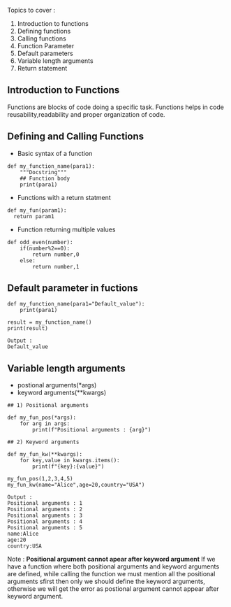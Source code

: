 Topics to cover : 
1) Introduction to functions
2) Defining functions
3) Calling functions
4) Function Parameter
5) Default parameters
6) Variable length arguments
7) Return statement

## Introduction to Functions
Functions are blocks of code doing a specific task.
Functions helps in code reusability,readability and proper organization of code.

## Defining and Calling Functions
* Basic syntax of a function
```
def my_function_name(para1):
    """Docstring"""
    ## Function body
    print(para1)
```
* Functions with a return statment
```
def my_fun(param1):
  return param1
```
* Function returning multiple values
```
def odd_even(number):
    if(number%2==0):
        return number,0
    else:
        return number,1
```
## Default parameter in fuctions
```
def my_function_name(para1="Default_value"):
    print(para1)

result = my_function_name()
print(result)

Output :
Default_value
```
## Variable length arguments
* postional arguments(*args)
* keyword arguments(**kwargs)
```
## 1) Positional arguments 

def my_fun_pos(*args):
    for arg in args:
        print(f"Positional arguments : {arg}")

## 2) Keyword arguments

def my_fun_kw(**kwargs):
    for key,value in kwargs.items():
        print(f"{key}:{value}")
    
my_fun_pos(1,2,3,4,5)
my_fun_kw(name="Alice",age=20,country="USA")
```
```
Output :
Positional arguments : 1
Positional arguments : 2
Positional arguments : 3
Positional arguments : 4
Positional arguments : 5
name:Alice
age:20
country:USA
```
Note : __Positional argument cannot apear after keyword argument__
If we have a function where both positional arguments and keyword arguments are defined, while calling the function we must mention all the positional arguments sfirst 
then only we should define the keyword arguments, otherwise we will get the error as postional argument cannot appear after keyword argument.
